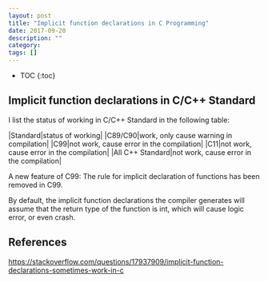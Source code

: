 ```yaml
---
layout: post
title: "Implicit function declarations in C Programming"
date: 2017-09-20
description: ""
category: 
tags: []
---
```

* TOC
{:toc}

## Implicit function declarations in C/C++ Standard

I list the status of working in C/C++ Standard in the following table: 

|Standard|status of working|
|C89/C90|work, only cause warning in compilation|
|C99|not work, cause error in the compilation|
|C11|not work, cause error in the compilation|
|All C++ Standard|not work, cause error in the compilation|

A new feature of C99: The rule for implicit declaration of functions has been removed in C99. 

By default, the implicit function declarations the compiler generates will assume that the return type of the function is int, which will cause logic error, or even crash.

## References

https://stackoverflow.com/questions/17937909/implicit-function-declarations-sometimes-work-in-c
